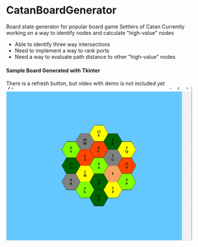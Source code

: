 # CatanBoardGenerator
Board state generator for popular board game Settlers of Catan
Currently working on a way to identify nodes and calculate "high-value" nodes
- Able to identify three way intersections
- Need to implement a way to rank ports
- Need a way to evaluate path distance to other "high-value" nodes

#### Sample Board Generated with Tkinter
There is a refresh button, but video with demo is not included yet
![Alt text](CatanSnippet.PNG?raw=true "GeneratedBoard")
